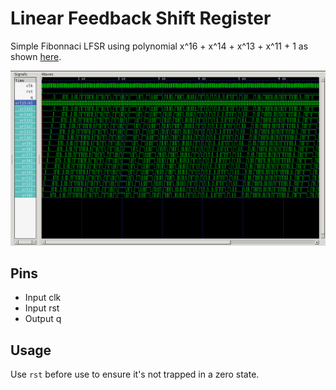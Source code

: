 # Linear Feedback Shift Register

Simple Fibonnaci LFSR using polynomial x^16 + x^14 + x^13 + x^11 + 1 as shown [here](https://en.wikipedia.org/wiki/Linear-feedback_shift_register#Fibonacci_LFSRs).

![x^16 + x^14 + x^13 + x^11 + 1 output](waveform.png)

## Pins

* Input clk
* Input rst
* Output q

## Usage

Use `rst` before use to ensure it's not trapped in a zero state.

